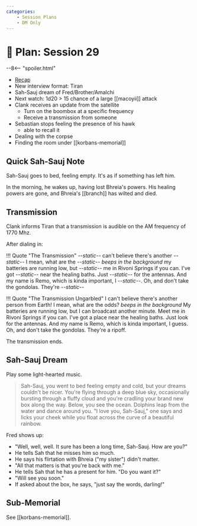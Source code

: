 ```yaml
---
categories:
    - Session Plans
    - DM Only
---
```


# 🔐 Plan: Session 29

--8<-- "spoiler.html"

- [Recap](../sessions/session-28.md)
- New interview format: Tiran
- Sah-Sauj dream of Fred/Brother/Amalchi
- Next watch: 1d20 > 15 chance of a large [[macoyii]] attack
- Clank receives an update from the satellite
  - Turn on the boombox at a specific frequency
  - Receive a transmission from someone
- Sebastian stops feeling the presence of his hawk
  - able to recall it
- Dealing with the corpse
- Finding the room under [[korbans-memorial]]

## Quick Sah-Sauj Note

Sah-Sauj goes to bed, feeling empty. It's as if something has left him.

In the morning, he wakes up, having lost Bhreia's powers. His healing powers are gone, and Bhreia's [[branch]] has wilted and died.

## Transmission

Clank informs Tiran that a transmission is audible on the AM frequency of 1770 Mhz.

After dialing in:

!!! Quote "The Transmission"
    *--static--* can't believe there's another *--static--* I mean, what are the *--static--* *beeps in the background* my batteries are running low, but *--static--* me in Rivoni Springs if you can. I've got *--static--* near the healing baths. Just *--static--* for the antennas. And my name is Remo, which is kinda important, I *--static--*. Oh, and don't take the gondolas. They're *--static--*

!!! Quote "The Transmission Ungarbled"
    I can't believe there's another person from Earth! I mean, what are the odds? *beeps in the background* My batteries are running low, but I can broadcast another minute. Meet me in Rivoni Springs if you can. I've got a place near the healing baths. Just look for the antennas. And my name is Remo, which is kinda important, I guess. Oh, and don't take the gondolas. They're a ripoff.

The transmission ends.

## Sah-Sauj Dream

Play some light-hearted music.

> Sah-Sauj, you went to bed feeling empty and cold, but your dreams couldn't be nicer. You're flying through a deep blue sky, occasionally bursting through a fluffy cloud and you're cradling your brand new box along the way. Below, you see the ocean. Dolphins leap from the water and dance around you. "I love you, Sah-Sauj," one says and licks your cheek while you float across the curve of a beautiful rainbow.

Fred shows up:

- "Well, well, well. It sure has been a long time, Sah-Sauj. How are you?"
- He tells Sah that he misses him so much.
- He says his flirtation with Bhreia ("my sister") didn't matter.
- "All that matters is that you're back with me."
- He tells Sah that he has a present for him. "Do you want it?"
- "Will see you soon."
- If asked about the box, he says, "just say the words, darling!"

## Sub-Memorial

See [[korbans-memorial]].
